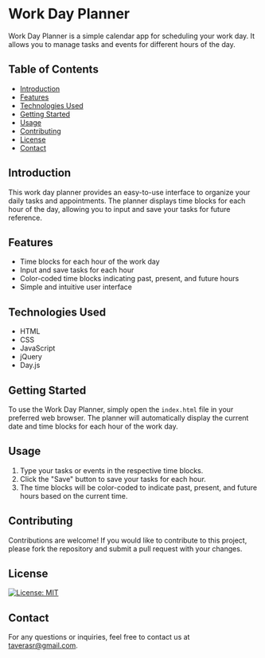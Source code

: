 # Work Day Planner

Work Day Planner is a simple calendar app for scheduling your work day. It allows you to manage tasks and events for different hours of the day.

## Table of Contents

- [Introduction](#introduction)
- [Features](#features)
- [Technologies Used](#technologies-used)
- [Getting Started](#getting-started)
- [Usage](#usage)
- [Contributing](#contributing)
- [License](#license)
- [Contact](#contact)

## Introduction

This work day planner provides an easy-to-use interface to organize your daily tasks and appointments. The planner displays time blocks for each hour of the day, allowing you to input and save your tasks for future reference.

## Features

- Time blocks for each hour of the work day
- Input and save tasks for each hour
- Color-coded time blocks indicating past, present, and future hours
- Simple and intuitive user interface

## Technologies Used

- HTML
- CSS
- JavaScript
- jQuery
- Day.js

## Getting Started

To use the Work Day Planner, simply open the `index.html` file in your preferred web browser. The planner will automatically display the current date and time blocks for each hour of the work day.

## Usage

1. Type your tasks or events in the respective time blocks.
2. Click the "Save" button to save your tasks for each hour.
3. The time blocks will be color-coded to indicate past, present, and future hours based on the current time.

## Contributing

Contributions are welcome! If you would like to contribute to this project, please fork the repository and submit a pull request with your changes.

## License

[![License: MIT](https://img.shields.io/badge/License-MIT-yellow.svg)](https://opensource.org/licenses/MIT)

## Contact

For any questions or inquiries, feel free to contact us at [taverasr@gmail.com](mailto:taverasr@gmail.com).

